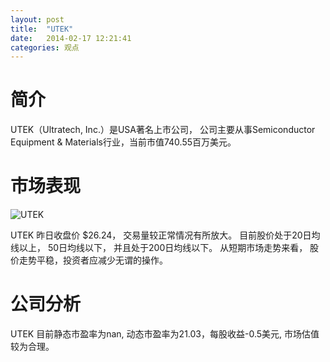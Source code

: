 ```yaml
---
layout: post
title:  "UTEK"
date:   2014-02-17 12:21:41
categories: 观点
---
```


# 简介
UTEK（Ultratech, Inc.）是USA著名上市公司，
公司主要从事Semiconductor Equipment & Materials行业，当前市值740.55百万美元。

# 市场表现

![UTEK](http://finviz.com/chart.ashx?t=UTEK&ty=c&ta=1&p=d&s=l)

UTEK 昨日收盘价 $26.24，
交易量较正常情况有所放大。
目前股价处于20日均线以上，
50日均线以下，
并且处于200日均线以下。
从短期市场走势来看，
股价走势平稳，投资者应减少无谓的操作。

# 公司分析
UTEK 目前静态市盈率为nan, 动态市盈率为21.03，每股收益-0.5美元,
市场估值较为合理。
